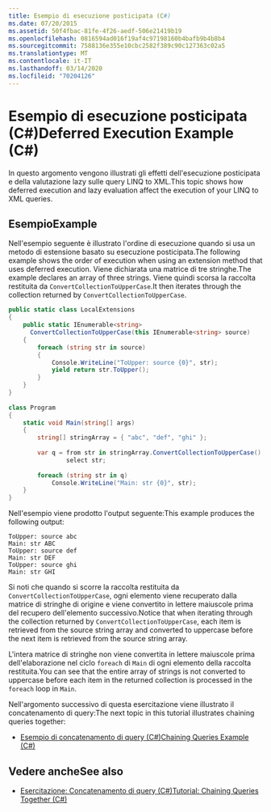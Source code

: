```yaml
---
title: Esempio di esecuzione posticipata (C#)
ms.date: 07/20/2015
ms.assetid: 50f4fbac-81fe-4f26-aedf-506e21419b19
ms.openlocfilehash: 0816594ad016f19af4c97198160b4bafb9b4b8b4
ms.sourcegitcommit: 7588136e355e10cbc2582f389c90c127363c02a5
ms.translationtype: MT
ms.contentlocale: it-IT
ms.lasthandoff: 03/14/2020
ms.locfileid: "70204126"
---
```

# <a name="deferred-execution-example-c"></a><span data-ttu-id="d5664-102">Esempio di esecuzione posticipata (C#)</span><span class="sxs-lookup"><span data-stu-id="d5664-102">Deferred Execution Example (C#)</span></span>
<span data-ttu-id="d5664-103">In questo argomento vengono illustrati gli effetti dell'esecuzione posticipata e della valutazione lazy sulle query LINQ to XML.</span><span class="sxs-lookup"><span data-stu-id="d5664-103">This topic shows how deferred execution and lazy evaluation affect the execution of your LINQ to XML queries.</span></span>  
  
## <a name="example"></a><span data-ttu-id="d5664-104">Esempio</span><span class="sxs-lookup"><span data-stu-id="d5664-104">Example</span></span>  
 <span data-ttu-id="d5664-105">Nell'esempio seguente è illustrato l'ordine di esecuzione quando si usa un metodo di estensione basato su esecuzione posticipata.</span><span class="sxs-lookup"><span data-stu-id="d5664-105">The following example shows the order of execution when using an extension method that uses deferred execution.</span></span> <span data-ttu-id="d5664-106">Viene dichiarata una matrice di tre stringhe.</span><span class="sxs-lookup"><span data-stu-id="d5664-106">The example declares an array of three strings.</span></span> <span data-ttu-id="d5664-107">Viene quindi scorsa la raccolta restituita da `ConvertCollectionToUpperCase`.</span><span class="sxs-lookup"><span data-stu-id="d5664-107">It then iterates through the collection returned by `ConvertCollectionToUpperCase`.</span></span>  
  
```csharp  
public static class LocalExtensions  
{  
    public static IEnumerable<string>  
      ConvertCollectionToUpperCase(this IEnumerable<string> source)  
    {  
        foreach (string str in source)  
        {  
            Console.WriteLine("ToUpper: source {0}", str);  
            yield return str.ToUpper();  
        }  
    }  
}  
  
class Program  
{  
    static void Main(string[] args)  
    {  
        string[] stringArray = { "abc", "def", "ghi" };  
  
        var q = from str in stringArray.ConvertCollectionToUpperCase()  
                select str;  
  
        foreach (string str in q)  
            Console.WriteLine("Main: str {0}", str);  
    }  
}  
```  
  
 <span data-ttu-id="d5664-108">Nell'esempio viene prodotto l'output seguente:</span><span class="sxs-lookup"><span data-stu-id="d5664-108">This example produces the following output:</span></span>  
  
```output  
ToUpper: source abc  
Main: str ABC  
ToUpper: source def  
Main: str DEF  
ToUpper: source ghi  
Main: str GHI  
```  
  
 <span data-ttu-id="d5664-109">Si noti che quando si scorre la raccolta restituita da `ConvertCollectionToUpperCase`, ogni elemento viene recuperato dalla matrice di stringhe di origine e viene convertito in lettere maiuscole prima del recupero dell'elemento successivo.</span><span class="sxs-lookup"><span data-stu-id="d5664-109">Notice that when iterating through the collection returned by `ConvertCollectionToUpperCase`, each item is retrieved from the source string array and converted to uppercase before the next item is retrieved from the source string array.</span></span>  
  
 <span data-ttu-id="d5664-110">L'intera matrice di stringhe non viene convertita in lettere maiuscole prima dell'elaborazione nel ciclo `foreach` di `Main` di ogni elemento della raccolta restituita.</span><span class="sxs-lookup"><span data-stu-id="d5664-110">You can see that the entire array of strings is not converted to uppercase before each item in the returned collection is processed in the `foreach` loop in `Main`.</span></span>  
  
 <span data-ttu-id="d5664-111">Nell'argomento successivo di questa esercitazione viene illustrato il concatenamento di query:</span><span class="sxs-lookup"><span data-stu-id="d5664-111">The next topic in this tutorial illustrates chaining queries together:</span></span>  
  
- [<span data-ttu-id="d5664-112">Esempio di concatenamento di query (C#)</span><span class="sxs-lookup"><span data-stu-id="d5664-112">Chaining Queries Example (C#)</span></span>](./chaining-queries-example.md)  
  
## <a name="see-also"></a><span data-ttu-id="d5664-113">Vedere anche</span><span class="sxs-lookup"><span data-stu-id="d5664-113">See also</span></span>

- [<span data-ttu-id="d5664-114">Esercitazione: Concatenamento di query (C#)</span><span class="sxs-lookup"><span data-stu-id="d5664-114">Tutorial: Chaining Queries Together (C#)</span></span>](./deferred-execution-and-lazy-evaluation-in-linq-to-xml.md)
